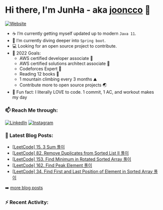 # Hi there, I'm JunHa - aka [jooncco](https://jooncco.com/profile) 👋 

[![Website](https://img.shields.io/website?up_color=blue&up_message=jooncco.com&url=https%3A%2F%2Fjooncco.com)](https://img.shields.io/website?up_color=blue&up_message=jooncco.com&url=https%3A%2F%2Fjooncco.com)

- ☕️ I’m currently getting myself updated up to modern `Java 11`.
- 🌱 I’m currently diving deeper into `Spring boot`.
- 💻 Looking for an open source project to contribute.
- 🥅 2022 Goals:
  - AWS certified developer associate 🏅
  - AWS certified solutions architect associate 🏅
  - Codeforces Expert 🦋
  - Reading 12 books 📔
  - 1 mountain climbing every 3 months ⛰
  - Contribute more to open source projects 🌏
- 🤖 Fun fact: I literally LOVE to code. 1 commit, 1 AC, and workout makes my day

### 📫 Reach Me through:

[![LinkedIn](https://img.shields.io/badge/--linkedin?label=LinkedIn&logo=LinkedIn&style=social)](https://www.linkedin.com/in/jooncco)
[![Instagram](https://img.shields.io/badge/--instagram?label=Instagram&logo=Instagram&style=social)](https://instagram.com/jooncco)

### 📕 Latest Blog Posts:

<!-- BLOG-POST-LIST:START -->
- [[LeetCode] 15. 3 Sum 풀이](https://jooncco.com/leetcode-15/)
- [[LeetCode] 82. Remove Duplicates from Sorted List II 풀이](https://jooncco.com/leetcode-82/)
- [[LeetCode] 153. Find Minimum in Rotated Sorted Array 풀이](https://jooncco.com/leetcode-153/)
- [[LeetCode] 162. Find Peak Element 풀이](https://jooncco.com/leetcode-162/)
- [[LeetCode] 34. Find First and Last Position of Element in Sorted Array 풀이](https://jooncco.com/leetcode-34/)
<!-- BLOG-POST-LIST:END -->

➡️ [more blog posts](https://jooncco.com)

### ⚡ Recent Activity:

<!--START_SECTION:activity-->
<!--END_SECTION:activity-->
